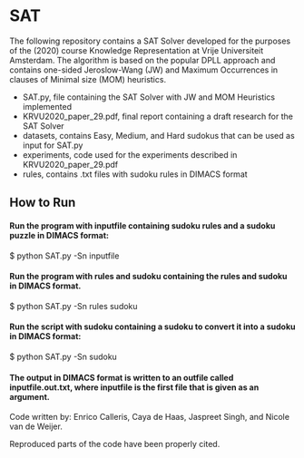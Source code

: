 # SAT
The following repository contains a SAT Solver developed for the purposes of the (2020) course Knowledge Representation at Vrije Universiteit Amsterdam. The algorithm is based on the popular DPLL approach and contains one-sided Jeroslow-Wang (JW) and Maximum Occurrences in clauses of Minimal size (MOM) heuristics.

- SAT.py, file containing the SAT Solver with JW and MOM Heuristics implemented
- KRVU2020_paper_29.pdf, final report containing a draft research for the SAT Solver
- datasets, contains Easy, Medium, and Hard sudokus that can be used as input for SAT.py
- experiments, code used for the experiments described in KRVU2020_paper_29.pdf
- rules, contains .txt files with sudoku rules in DIMACS format

## How to Run

#### Run the program with inputfile containing sudoku rules and a sudoku puzzle in DIMACS format:
$ python SAT.py -Sn inputfile

#### Run the program with rules and sudoku containing the rules and sudoku in DIMACS format.
$ python SAT.py -Sn rules sudoku

#### Run the script with sudoku containing a sudoku to convert it into a sudoku in DIMACS format:
$ python SAT.py -Sn sudoku

#### The output in DIMACS format is written to an outfile called inputfile.out.txt, where inputfile is the first file that is given as an argument.


Code written by: Enrico Calleris, Caya de Haas, Jaspreet Singh, and Nicole	van de Weijer.

Reproduced parts of the code have been properly cited.
